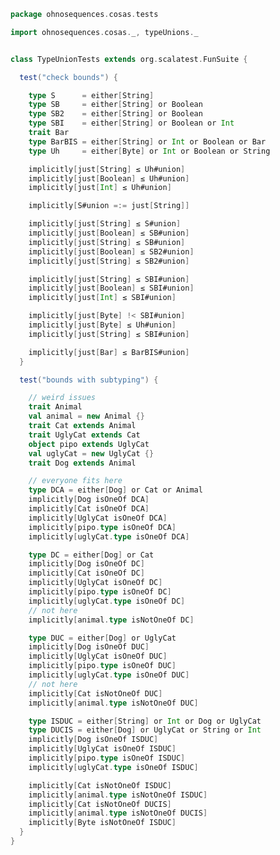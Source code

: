 
```scala
package ohnosequences.cosas.tests

import ohnosequences.cosas._, typeUnions._


class TypeUnionTests extends org.scalatest.FunSuite {

  test("check bounds") {

    type S      = either[String]
    type SB     = either[String] or Boolean
    type SB2    = either[String] or Boolean
    type SBI    = either[String] or Boolean or Int
    trait Bar
    type BarBIS = either[String] or Int or Boolean or Bar
    type Uh     = either[Byte] or Int or Boolean or String

    implicitly[just[String] ≤ Uh#union]
    implicitly[just[Boolean] ≤ Uh#union]
    implicitly[just[Int] ≤ Uh#union]

    implicitly[S#union =:= just[String]]

    implicitly[just[String] ≤ S#union]
    implicitly[just[Boolean] ≤ SB#union]
    implicitly[just[String] ≤ SB#union]
    implicitly[just[Boolean] ≤ SB2#union]
    implicitly[just[String] ≤ SB2#union]

    implicitly[just[String] ≤ SBI#union]
    implicitly[just[Boolean] ≤ SBI#union]
    implicitly[just[Int] ≤ SBI#union]

    implicitly[just[Byte] !< SBI#union]
    implicitly[just[Byte] ≤ Uh#union]
    implicitly[just[String] ≤ SBI#union]

    implicitly[just[Bar] ≤ BarBIS#union]
  }

  test("bounds with subtyping") {

    // weird issues
    trait Animal
    val animal = new Animal {}
    trait Cat extends Animal
    trait UglyCat extends Cat
    object pipo extends UglyCat
    val uglyCat = new UglyCat {}
    trait Dog extends Animal

    // everyone fits here
    type DCA = either[Dog] or Cat or Animal
    implicitly[Dog isOneOf DCA]
    implicitly[Cat isOneOf DCA]
    implicitly[UglyCat isOneOf DCA]
    implicitly[pipo.type isOneOf DCA]
    implicitly[uglyCat.type isOneOf DCA]

    type DC = either[Dog] or Cat
    implicitly[Dog isOneOf DC]
    implicitly[Cat isOneOf DC]
    implicitly[UglyCat isOneOf DC]
    implicitly[pipo.type isOneOf DC]
    implicitly[uglyCat.type isOneOf DC]
    // not here
    implicitly[animal.type isNotOneOf DC]

    type DUC = either[Dog] or UglyCat
    implicitly[Dog isOneOf DUC]
    implicitly[UglyCat isOneOf DUC]
    implicitly[pipo.type isOneOf DUC]
    implicitly[uglyCat.type isOneOf DUC]
    // not here
    implicitly[Cat isNotOneOf DUC]
    implicitly[animal.type isNotOneOf DUC]

    type ISDUC = either[String] or Int or Dog or UglyCat
    type DUCIS = either[Dog] or UglyCat or String or Int
    implicitly[Dog isOneOf ISDUC]
    implicitly[UglyCat isOneOf ISDUC]
    implicitly[pipo.type isOneOf ISDUC]
    implicitly[uglyCat.type isOneOf ISDUC]

    implicitly[Cat isNotOneOf ISDUC]
    implicitly[animal.type isNotOneOf ISDUC]
    implicitly[Cat isNotOneOf DUCIS]
    implicitly[animal.type isNotOneOf DUCIS]
    implicitly[Byte isNotOneOf ISDUC]
  }
}

```




[test/scala/cosas/asserts.scala]: asserts.scala.md
[test/scala/cosas/DenotationTests.scala]: DenotationTests.scala.md
[test/scala/cosas/EqualityTests.scala]: EqualityTests.scala.md
[test/scala/cosas/DependentFunctionsTests.scala]: DependentFunctionsTests.scala.md
[test/scala/cosas/KListsTests.scala]: KListsTests.scala.md
[test/scala/cosas/RecordTests.scala]: RecordTests.scala.md
[test/scala/cosas/NatTests.scala]: NatTests.scala.md
[test/scala/cosas/TypeUnionTests.scala]: TypeUnionTests.scala.md
[main/scala/cosas/package.scala]: ../../../main/scala/cosas/package.scala.md
[main/scala/cosas/types/package.scala]: ../../../main/scala/cosas/types/package.scala.md
[main/scala/cosas/types/types.scala]: ../../../main/scala/cosas/types/types.scala.md
[main/scala/cosas/types/parsing.scala]: ../../../main/scala/cosas/types/parsing.scala.md
[main/scala/cosas/types/productTypes.scala]: ../../../main/scala/cosas/types/productTypes.scala.md
[main/scala/cosas/types/syntax.scala]: ../../../main/scala/cosas/types/syntax.scala.md
[main/scala/cosas/types/project.scala]: ../../../main/scala/cosas/types/project.scala.md
[main/scala/cosas/types/denotations.scala]: ../../../main/scala/cosas/types/denotations.scala.md
[main/scala/cosas/types/functionTypes.scala]: ../../../main/scala/cosas/types/functionTypes.scala.md
[main/scala/cosas/types/serialization.scala]: ../../../main/scala/cosas/types/serialization.scala.md
[main/scala/cosas/klists/replace.scala]: ../../../main/scala/cosas/klists/replace.scala.md
[main/scala/cosas/klists/cons.scala]: ../../../main/scala/cosas/klists/cons.scala.md
[main/scala/cosas/klists/klists.scala]: ../../../main/scala/cosas/klists/klists.scala.md
[main/scala/cosas/klists/take.scala]: ../../../main/scala/cosas/klists/take.scala.md
[main/scala/cosas/klists/package.scala]: ../../../main/scala/cosas/klists/package.scala.md
[main/scala/cosas/klists/takeFirst.scala]: ../../../main/scala/cosas/klists/takeFirst.scala.md
[main/scala/cosas/klists/toList.scala]: ../../../main/scala/cosas/klists/toList.scala.md
[main/scala/cosas/klists/filter.scala]: ../../../main/scala/cosas/klists/filter.scala.md
[main/scala/cosas/klists/pick.scala]: ../../../main/scala/cosas/klists/pick.scala.md
[main/scala/cosas/klists/drop.scala]: ../../../main/scala/cosas/klists/drop.scala.md
[main/scala/cosas/klists/map.scala]: ../../../main/scala/cosas/klists/map.scala.md
[main/scala/cosas/klists/at.scala]: ../../../main/scala/cosas/klists/at.scala.md
[main/scala/cosas/klists/syntax.scala]: ../../../main/scala/cosas/klists/syntax.scala.md
[main/scala/cosas/klists/fold.scala]: ../../../main/scala/cosas/klists/fold.scala.md
[main/scala/cosas/klists/noDuplicates.scala]: ../../../main/scala/cosas/klists/noDuplicates.scala.md
[main/scala/cosas/klists/slice.scala]: ../../../main/scala/cosas/klists/slice.scala.md
[main/scala/cosas/klists/find.scala]: ../../../main/scala/cosas/klists/find.scala.md
[main/scala/cosas/records/package.scala]: ../../../main/scala/cosas/records/package.scala.md
[main/scala/cosas/records/recordTypes.scala]: ../../../main/scala/cosas/records/recordTypes.scala.md
[main/scala/cosas/records/syntax.scala]: ../../../main/scala/cosas/records/syntax.scala.md
[main/scala/cosas/records/reorder.scala]: ../../../main/scala/cosas/records/reorder.scala.md
[main/scala/cosas/typeUnions/typeUnions.scala]: ../../../main/scala/cosas/typeUnions/typeUnions.scala.md
[main/scala/cosas/typeUnions/package.scala]: ../../../main/scala/cosas/typeUnions/package.scala.md
[main/scala/cosas/fns/predicates.scala]: ../../../main/scala/cosas/fns/predicates.scala.md
[main/scala/cosas/fns/instances.scala]: ../../../main/scala/cosas/fns/instances.scala.md
[main/scala/cosas/fns/package.scala]: ../../../main/scala/cosas/fns/package.scala.md
[main/scala/cosas/fns/syntax.scala]: ../../../main/scala/cosas/fns/syntax.scala.md
[main/scala/cosas/fns/functions.scala]: ../../../main/scala/cosas/fns/functions.scala.md
[main/scala/cosas/subtyping.scala]: ../../../main/scala/cosas/subtyping.scala.md
[main/scala/cosas/witness.scala]: ../../../main/scala/cosas/witness.scala.md
[main/scala/cosas/equality.scala]: ../../../main/scala/cosas/equality.scala.md
[main/scala/cosas/Nat.scala]: ../../../main/scala/cosas/Nat.scala.md
[main/scala/cosas/Bool.scala]: ../../../main/scala/cosas/Bool.scala.md
